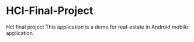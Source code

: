 # HCI-Final-Project
Hci final project
This application is a demo for real-estate in Android mobile application.
